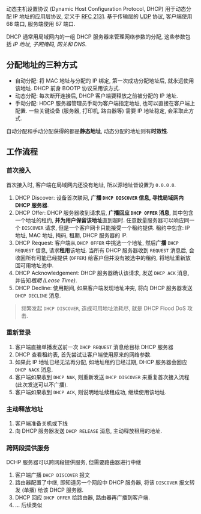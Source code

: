 动态主机设置协议 (Dynamic Host Configuration Protocol, DHCP) 用于动态分配 IP 地址的应用层协议, 定义于 [RFC 2131](https://datatracker.ietf.org/doc/html/rfc2131). 基于传输层的 [UDP](../TransportL4/UDP.md) 协议, 客户端使用 68 端口, 服务端使用 67 端口.

DHCP 通常用局域网内的一组 DHCP 服务器来管理网络参数的分配, 这些参数包括 *IP 地址, 子网掩码, 网关和 DNS*. 

## 分配地址的三种方式

- 自动分配: 将 MAC 地址与分配的 IP 绑定, 第一次成功分配地址后, 就永远使用该地址. DHCP 前身 BOOTP 协议采用该方式.
- 动态分配: 每次断开连接后, DHCP 客户端要释放之前被分配的 IP 地址.
- 手动分配: HDCP 服务器管理员手动为客户端指定地址, 也可以直接在客户端上配置. 一些关键设备 (服务器, 打印机, 路由器等) 需要 IP 地址稳定, 会采取此方式.

自动分配和手动分配获得的都是**静态地址**, 动态分配的地址则有**时效性**.

## 工作流程

### 首次接入

首次接入时, 客户端在局域网内还没有地址, 所以源地址皆设置为 `0.0.0.0`. 

1. DHCP Discover: 设备首次联网, **广播 `DHCP DISCOVER` 信息, 寻找局域网内 DHCP 服务器**.
2. DHCP Offer: DHCP 服务器收到请求后, **广播回应 `DHCP OFFER` 消息**, 其中包含一个地址的租约, **并为用户保留该地址**直到超时. 任意数量服务器可以响应同一个 `DISCOVER` 请求, 但是一个客户网卡只能接受一个租约提供. 租约中包含: IP 地址, MAC 地址, 掩码, 租期, DHCP 服务器的 IP.
1. DHCP Request: 客户端从 `DHCP OFFER` 中挑选一个地址, 然后**广播** `DHCP REQUEST` 信息, 请求**租用**该地址. 当所有 DHCP 服务器收到 `REQUEST` 消息后, 会收回所有可能已经提供 (`OFFER`) 给客户但并没有被选中的租约, 将地址重新放回可用地址池中. 
2. DHCP Acknowledgement: DHCP 服务器确认该请求, 发送 `DHCP ACK` 消息, 并告知*租期 (Lease Time)*.
3. DHCP Decline: 使用期间, 如果客户端发现地址冲突, 将向 DHCP 服务器发送 `DHCP DECLINE` 消息.

> 频繁发起 `DHCP DISCOVER`, 造成可用地址池耗尽, 就是 DHCP Flood DoS 攻击.

### 重新登录

1. 客户端直接单播发送前一次 `DHCP REQUEST` 消息给目标 DHCP 服务器
2. DHCP 查看租约表, 首先尝试让客户端使用原来的网络参数. 
3. 如果此 IP 地址已经无法再分配, 如地址租约已经过期, DHCP 服务器会回应 `DHCP NACK` 消息.
4. 客户端如果收到 `DHCP NAK`, 则重新发送 `DHCP DISCOVER` 来重复首次接入流程 (此次发送可以不广播).
5. 客户端如果收到 `DHCP ACK`, 则说明地址续租成功, 继续使用该地址.

### 主动释放地址

1. 客户端准备关机或下线
2. 向 DHCP 服务器发送 `DHCP RELEASE` 消息, 主动释放租用的地址.

### 跨网段提供服务

DCHP 服务器可以跨网段提供服务, 但需要路由器进行中继

1. 客户端广播 `DHCP DISCOVER` 报文
2. 路由器配置了中继, 即知道另一个网段中 DHCP 服务器, 将该 `DISCOVER` 报文转发 (单播) 给该 DHCP 服务器.
3. DHCP 回应 `DHCP OFFER` 给路由器, 路由器再广播到客户端.
4. ... 后续类似
